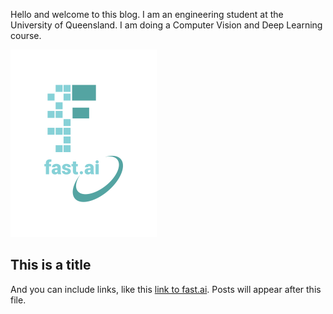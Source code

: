 Hello and welcome to this blog. I am an engineering student at the University of Queensland. 
I am doing a Computer Vision and Deep Learning course. 

![Image of fast.ai logo](images/logo.png)

## This is a title

And you can include links, like this [link to fast.ai](https://www.fast.ai). Posts will appear after this file. 
  
